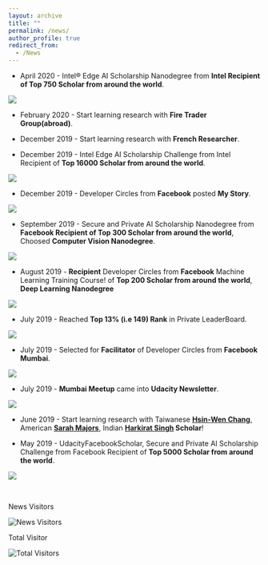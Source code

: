 ```yaml
---
layout: archive
title: ""
permalink: /news/
author_profile: true
redirect_from:
  - /News
---
```


[image1]: ./images/spaictitle.jpg
[image2]: ./images/udacitynewsletter.jpg   
[image3]: ./images/facilitator.jpg
[image4]: ./images/top300.png
[image5]: ./images/devcn.jpg
[image6]: ./images/devcr.jpg
[image7]: ./images/inteledge.png
[image8]: ./images/inteledgeai.jpg
[image9]: ./images/aci.jpg

* April 2020 - Intel® Edge AI Scholarship Nanodegree from **Intel Recipient of Top 750 Scholar from around the world**.

![][image8]

* February 2020 - Start learning research with **Fire Trader Group(abroad)**.

* December 2019 - Start learning research with **French Researcher**.

* December 2019 - Intel Edge AI Scholarship Challenge from Intel Recipient of **Top 16000 Scholar from around the world**.

![][image7]

* December 2019 - Developer Circles from **Facebook** posted **My Story**.

![][image6] 

* September 2019 - Secure and Private AI Scholarship Nanodegree from **Facebook Recipient of Top 300 Scholar from around the world**, Choosed **Computer Vision Nanodegree**.

![][image4]

* August 2019 - **Recipient** Developer Circles from **Facebook** Machine Learning Training Course! of **Top 200 Scholar from around the world**, **Deep Learning Nanodegree**

![][image5]

* July 2019 - Reached **Top 13% (i.e 149) Rank** in Private LeaderBoard.

![][image9]

* July 2019 - Selected for **Facilitator** of Developer Circles from **Facebook Mumbai**.

![][image3]

* July 2019 - **Mumbai Meetup** came into **Udacity Newsletter**.

![][image2]

* June 2019 - Start learning research with Taiwanese **[Hsin-Wen Chang](https://www.linkedin.com/in/hsin-wen-chang/)**, American **[Sarah Majors](https://www.linkedin.com/in/sarah-majors-030991a5/)**, Indian **[Harkirat Singh](https://www.linkedin.com/in/harkirat155/) Scholar**!

* May 2019 - UdacityFacebookScholar, Secure and Private AI Scholarship Challenge from Facebook Recipient of **Top 5000 Scholar from around the world**.  

![][image1]

<br>

News Visitors

![News Visitors](https://visitor-badge.laobi.icu/badge?page_id=ahkhalwai.ahkhalwai.github.io/news/)

Total Visitor

![Total Visitors](https://visitor-badge.laobi.icu/badge?page_id=ahkhalwai.ahkhalwai.github.io/)

<br>

